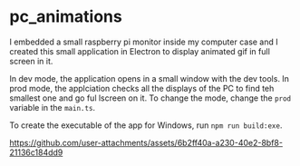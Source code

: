 # pc_animations

I embedded a small raspberry pi monitor inside my computer case and I created this small application in Electron to display animated gif in full screen in it.

In dev mode, the application opens in a small window with the dev tools.
In prod mode, the applciation checks all the displays of the PC to find teh smallest one and go ful lscreen on it.
To change the mode, change the `prod` variable in the `main.ts`.

To create the executable of the app for Windows, run `npm run build:exe`.

https://github.com/user-attachments/assets/6b2ff40a-a230-40e2-8bf8-21136c184dd9
